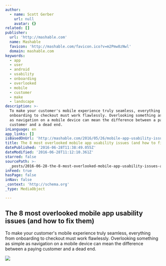 ```yaml
---
author:
  - name: Scott Gerber
    url: null
    avatar: {}
related: []
publisher:
  url: 'http://mashable.com'
  name: Mashable
  favicon: 'http://mashable.com/favicon.ico?v=m2Pmw8zNwl'
  domain: mashable.com
keywords:
  - app
  - user
  - android
  - usability
  - onboarding
  - overlooked
  - mobile
  - customer
  - make
  - landscape
description: >-
  To make your customer's mobile experience truly seamless, everything from
  onboarding to checkout must work flawlessly. Overlooking something as simple
  as navigation on a mobile device can mean the difference between a paying
  customer and a dead end.
inLanguage: en
app_links: []
isBasedOnUrl: 'http://mashable.com/2016/05/26/mobile-app-usability-issues/#MQn6v0KQWPqj'
title: The 8 most overlooked mobile app usability issues (and how to fix them)
datePublished: '2016-06-28T11:38:49.055Z'
dateModified: '2016-06-28T11:12:10.361Z'
starred: false
sourcePath: >-
  _posts/2016-06-28-the-8-most-overlooked-mobile-app-usability-issues-and-how-t.md
inFeed: true
hasPage: false
inNav: false
_context: 'http://schema.org'
_type: MediaObject

---
```

<article style=""><h1>The 8 most overlooked mobile app usability issues (and how to fix them)</h1><p>To make your customer's mobile experience truly seamless, everything from onboarding to checkout must work flawlessly. Overlooking something as simple as navigation on a mobile device can mean the difference between a paying customer and a dead end.</p><img src="http://i.amz.mshcdn.com/Fs3rbMMCXFwdiPaegVvTRw9C03A=/1200x627/2016%2F05%2F26%2F22%2Fhandswithph.e6f18.jpg" /></article>